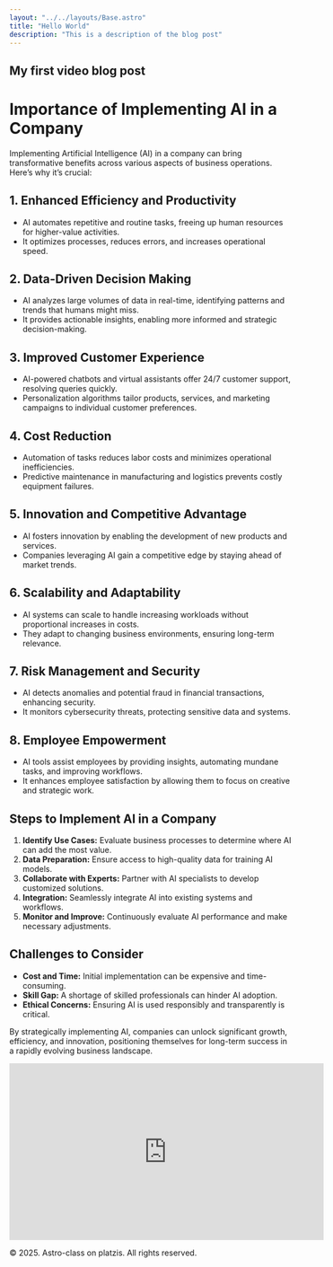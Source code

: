 ```yaml
---
layout: "../../layouts/Base.astro"
title: "Hello World"
description: "This is a description of the blog post"
---
```



 <h2 class="text-2xl font-bold text-teal-500 text-center">
    My first video blog post
 </h2>

# Importance of Implementing AI in a Company  

Implementing Artificial Intelligence (AI) in a company can bring transformative benefits across various aspects of business operations. Here’s why it’s crucial:  

## 1. Enhanced Efficiency and Productivity  
- AI automates repetitive and routine tasks, freeing up human resources for higher-value activities.  
- It optimizes processes, reduces errors, and increases operational speed.  

## 2. Data-Driven Decision Making  
- AI analyzes large volumes of data in real-time, identifying patterns and trends that humans might miss.  
- It provides actionable insights, enabling more informed and strategic decision-making.  

## 3. Improved Customer Experience  
- AI-powered chatbots and virtual assistants offer 24/7 customer support, resolving queries quickly.  
- Personalization algorithms tailor products, services, and marketing campaigns to individual customer preferences.  

## 4. Cost Reduction  
- Automation of tasks reduces labor costs and minimizes operational inefficiencies.  
- Predictive maintenance in manufacturing and logistics prevents costly equipment failures.  

## 5. Innovation and Competitive Advantage  
- AI fosters innovation by enabling the development of new products and services.  
- Companies leveraging AI gain a competitive edge by staying ahead of market trends.  

## 6. Scalability and Adaptability  
- AI systems can scale to handle increasing workloads without proportional increases in costs.  
- They adapt to changing business environments, ensuring long-term relevance.  

## 7. Risk Management and Security  
- AI detects anomalies and potential fraud in financial transactions, enhancing security.  
- It monitors cybersecurity threats, protecting sensitive data and systems.  

## 8. Employee Empowerment  
- AI tools assist employees by providing insights, automating mundane tasks, and improving workflows.  
- It enhances employee satisfaction by allowing them to focus on creative and strategic work.  

## Steps to Implement AI in a Company  
1. **Identify Use Cases:** Evaluate business processes to determine where AI can add the most value.  
2. **Data Preparation:** Ensure access to high-quality data for training AI models.  
3. **Collaborate with Experts:** Partner with AI specialists to develop customized solutions.  
4. **Integration:** Seamlessly integrate AI into existing systems and workflows.  
5. **Monitor and Improve:** Continuously evaluate AI performance and make necessary adjustments.  

## Challenges to Consider  
- **Cost and Time:** Initial implementation can be expensive and time-consuming.  
- **Skill Gap:** A shortage of skilled professionals can hinder AI adoption.  
- **Ethical Concerns:** Ensuring AI is used responsibly and transparently is critical.  

By strategically implementing AI, companies can unlock significant growth, efficiency, and innovation, positioning themselves for long-term success in a rapidly evolving business landscape.  

<iframe width="560" height="315" class="mx-auto" src="https://www.youtube.com/embed/egx-GzXkVM0" title="YouTube video player" frameborder="0" allow="accelerometer; autoplay; clipboard-write; encrypted-media; gyroscope; picture-in-picture" allowfullscreen></iframe>

  <p class="text-xs text-teal-500 text-center text-center">&copy; 2025. Astro-class on platzis. All rights reserved.</p>